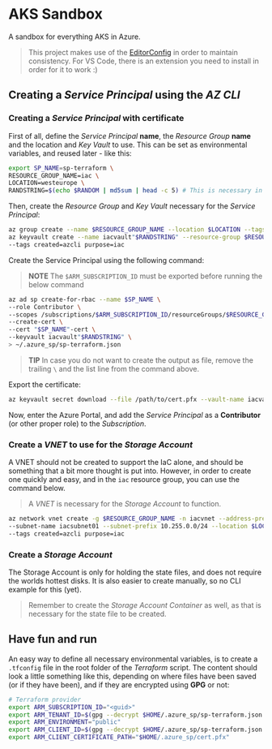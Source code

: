 # AKS Sandbox

A sandbox for everything AKS in Azure.

> This project makes use of the [EditorConfig](https://editorconfig.org/) in order to maintain consistency. For VS Code, there is an extension you need to install in order for it to work :)

## Creating a *Service Principal* using the *AZ CLI*

### Creating a *Service Principal* with certificate

First of all, define the *Service Principal* **name**, the *Resource Group* **name** and the location and *Key Vault* to use. This can be set as environmental variables, and reused later - like this:

```bash
export SP_NAME=sp-terraform \
RESOURCE_GROUP_NAME=iac \
LOCATION=westeurope \
RANDSTRING=$(echo $RANDOM | md5sum | head -c 5) # This is necessary in order to create unique names, where that is required
```

Then, create the *Resource Group* and *Key Vault* necessary for the *Service Principal*:

```bash
az group create --name $RESOURCE_GROUP_NAME --location $LOCATION --tags created=azcli purpose=iac
az keyvault create --name iacvault"$RANDSTRING" --resource-group $RESOURCE_GROUP_NAME --location $LOCATION \
--tags created=azcli purpose=iac
```

Create the Service Principal using the following command:

> **NOTE**
> The `$ARM_SUBSCRIPTION_ID` must be exported before running the below command

```bash
az ad sp create-for-rbac --name $SP_NAME \
--role Contributor \
--scopes /subscriptions/$ARM_SUBSCRIPTION_ID/resourceGroups/$RESOURCE_GROUP_NAME \
--create-cert \
--cert "$SP_NAME"-cert \
--keyvault iacvault"$RANDSTRING" \
> ~/.azure_sp/sp-terraform.json
```

> **TIP**
> In case you do not want to create the output as file, remove the trailing `\` and the list line from the command above.

Export the certificate:

```bash
az keyvault secret download --file /path/to/cert.pfx --vault-name iacvault"$RANDSTRING" --name "$SP_NAME"-cert --encoding base64
```

Now, enter the Azure Portal, and add the *Service Principal* as a **Contributor** (or other proper role) to the *Subscription*.

### Create a *VNET* to use for the *Storage Account*

A VNET should not be created to support the IaC alone, and should be something that a bit more thought is put into. However, in order to create one quickly and easy, and in the `iac` resource group, you can use the command below.

> A *VNET* is necessary for the *Storage Account* to function.

```bash
az network vnet create -g $RESOURCE_GROUP_NAME -n iacvnet --address-prefix 10.255.0.0/16 \
--subnet-name iacsubnet01 --subnet-prefix 10.255.0.0/24 --location $LOCATION \
--tags created=azcli purpose=iac
```

### Create a *Storage Account*

The Storage Account is only for holding the state files, and does not require the worlds hottest disks. It is also easier to create manually, so no CLI example for this (yet).

> Remember to create the *Storage Account Container* as well, as that is necessary for the state file to be created.

## Have fun and run

An easy way to define all necessary environmental variables, is to create a `.tfconfig` file in the root folder of the *Terraform* script. The content should look a little something like this, depending on where files have been saved (or if they have been), and if they are encrypted using **GPG** or not:

```bash
# Terraform provider
export ARM_SUBSCRIPTION_ID="<guid>"
export ARM_TENANT_ID=$(gpg --decrypt $HOME/.azure_sp/sp-terraform.json.gpg | jq -r '.tenant')
export ARM_ENVIRONMENT="public"
export ARM_CLIENT_ID=$(gpg --decrypt $HOME/.azure_sp/sp-terraform.json.gpg | jq -r '.appId')
export ARM_CLIENT_CERTIFICATE_PATH="$HOME/.azure_sp/cert.pfx"
```
